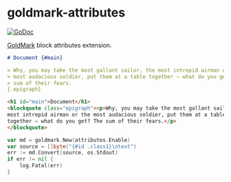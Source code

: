 # goldmark-attributes
[![GoDoc](https://godoc.org/github.com/mdigger/goldmark-attributes?status.svg)](https://godoc.org/github.com/mdigger/goldmark-attributes)

[GoldMark](https://github.com/yuin/goldmark/) block attributes extension.

```markdown
# Document {#main}

> Why, you may take the most gallant sailor, the most intrepid airman or the
> most audacious soldier, put them at a table together – what do you get? The
> sum of their fears.
{.epigraph}
```

```html
<h1 id="main">Document</h1>
<blockquote class="epigraph"><p>Why, you may take the most gallant sailor, the
most intrepid airman or the most audacious soldier, put them at a table 
together – what do you get? The sum of their fears.</p>
</blockquote>
```

```go
var md = goldmark.New(attributes.Enable)
var source = []byte("{#id .class1}\ntext")
err := md.Convert(source, os.Stdout)
if err != nil {
    log.Fatal(err)
}
```